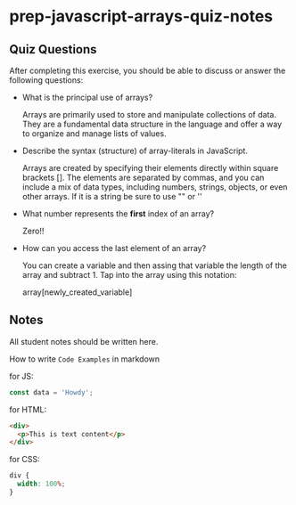 # prep-javascript-arrays-quiz-notes

## Quiz Questions

After completing this exercise, you should be able to discuss or answer the following questions:

- What is the principal use of arrays?

  Arrays are primarily used to store and manipulate collections of data. They are a fundamental data structure in the language and offer a way to organize and manage lists of values.

- Describe the syntax (structure) of array-literals in JavaScript.

  Arrays are created by specifying their elements directly within square brackets []. The elements are separated by commas, and you can include a mix of data types, including numbers, strings, objects, or even other arrays. If it is a string be sure to use "" or ''

- What number represents the **first** index of an array?

  Zero!!

- How can you access the last element of an array?

  You can create a variable and then assing that variable the length of the array and subtract 1. Tap into the array using this notation:

  array[newly_created_variable]

## Notes

All student notes should be written here.

How to write `Code Examples` in markdown

for JS:

```javascript
const data = 'Howdy';
```

for HTML:

```html
<div>
  <p>This is text content</p>
</div>
```

for CSS:

```css
div {
  width: 100%;
}
```
